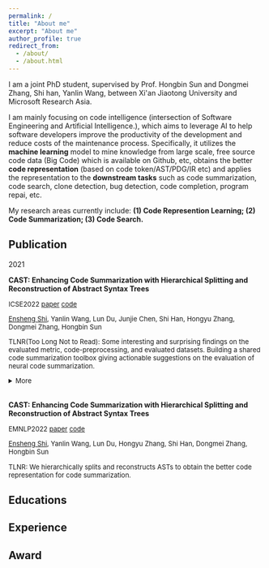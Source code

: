 ```yaml
---
permalink: /
title: "About me"
excerpt: "About me"
author_profile: true
redirect_from: 
  - /about/
  - /about.html
---
```

I am a joint PhD student, supervised by Prof. Hongbin Sun and Dongmei Zhang, Shi han, Yanlin Wang, between Xi'an Jiaotong University and Microsoft Research Asia. 

I am mainly focusing on code intelligence (intersection of Software Engineering and Artificial Intelligence.), which aims to leverage AI to help software developers improve the productivity of the development and reduce costs of the maintenance process. Specifically, it utilizes the **machine learning** model to mine knowledge from large scale, free source code data (Big Code) which is available on Github, etc, obtains the better **code representation** (based on code token/AST/PDG/IR etc) and applies the representation to the **downstream tasks** such as code summarization, code search, clone detection, bug detection,  code completion, program repai, etc.

My research areas currently include: **(1) Code Represention Learning; (2) Code Summarization; (3) Code Search.**



## Publication
2021

**CAST: Enhancing Code Summarization with Hierarchical Splitting and Reconstruction of Abstract Syntax Trees** 
 <font size=2>

ICSE2022 [paper]() [code]()

<u>Ensheng Shi</u>, Yanlin Wang, Lun Du, Junjie Chen, Shi Han, Hongyu Zhang, Dongmei Zhang, Hongbin Sun 

TLNR(Too Long Not to Read): Some interesting and surprising findings on the evaluated metric, code-preprocessing, and evaluated datasets. Building a shared code summarization toolbox giving actionable suggestions on the evaluation of neural code summarization. 
<details>
<summary>More</summary>
<br>

- BLEU_DC (sentence BLEU with smoothing method 4) is most correlated to human perception on the evaluation of neural code summarization model among the 6 widely used BLEU variants.
<br>

- Performing S (identifier splitting) is always significantly better than not performing it. And different code pre-processing has a large impact on performance (-18\% to +25\%)
<br>

- To more comprehensively evaluate different models, it is recommended to use multiple datasets, as rank among models can be inconsistent on different datasets.
<br>

- More findings of the evaluated metric, code pre-processing operations, evaluated datasets(the data size, splitting way, and duplication ratio )
</details>
</font>

<br>

**CAST: Enhancing Code Summarization with Hierarchical Splitting and Reconstruction of Abstract Syntax Trees** 
 <font size=2>

EMNLP2022 [paper](https://aclanthology.org/2021.emnlp-main.332.pdf) [code](https://github.com/DeepSoftwareAnalytics/CAST)

<u>Ensheng Shi</u>, Yanlin Wang, Lun Du, Hongyu Zhang, Shi Han, Dongmei Zhang, Hongbin Sun 

TLNR: We hierarchically
splits and reconstructs ASTs to obtain the better code representation for code summarization. 
</font>



## Educations

## Experience

## Award

